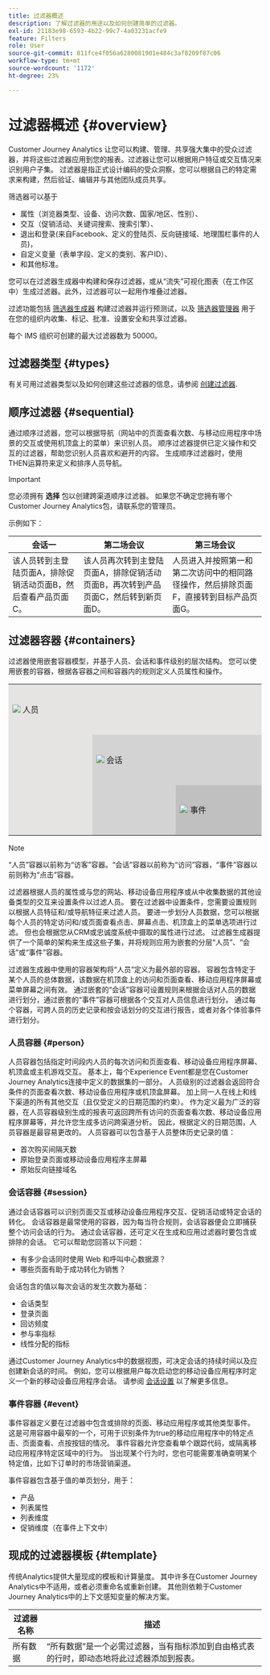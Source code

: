 ```yaml
---
title: 过滤器概述
description: 了解过滤器的用途以及如何创建简单的过滤器。
exl-id: 21183e98-6593-4b22-99c7-4a03231acfe9
feature: Filters
role: User
source-git-commit: 811fce4f056a6280081901e484c3af8209f87c06
workflow-type: tm+mt
source-wordcount: '1172'
ht-degree: 23%

---
```



# 过滤器概述 {#overview}

Customer Journey Analytics 让您可以构建、管理、共享强大集中的受众过滤器，并将这些过滤器应用到您的报表。过滤器让您可以根据用户特征或交互情况来识别用户子集。 过滤器是指正式设计编码的受众洞察，您可以根据自己的特定需求来构建，然后验证、编辑并与其他团队成员共享。

筛选器可以基于

- 属性（浏览器类型、设备、访问次数、国家/地区、性别）、
- 交互（促销活动、关键词搜索、搜索引擎）、
- 退出和登录(来自Facebook、定义的登陆页、反向链接域、地理围栏事件的人员)，
- 自定义变量（表单字段、定义的类别、客户ID）、
- 和其他标准。

您可以在过滤器生成器中构建和保存过滤器，或从“流失”可视化图表（在工作区中）生成过滤器。此外，过滤器可以一起用作堆叠过滤器。

过滤功能包括 [筛选器生成器](/help/components/filters/filter-builder.md) 构建过滤器并运行预测试，以及 [筛选器管理器](/help/components/filters/manage-filters.md) 用于在您的组织内收集、标记、批准、设置安全和共享过滤器。

每个 IMS 组织可创建的最大过滤器数为 50000。

## 过滤器类型 {#types}

有关可用过滤器类型以及如何创建这些过滤器的信息，请参阅 [创建过滤器](/help/components/filters/create-filters.md).

## 顺序过滤器 {#sequential}

通过顺序过滤器，您可以根据导航（网站中的页面查看次数、与移动应用程序中场景的交互或使用机顶盒上的菜单）来识别人员。 顺序过滤器提供已定义操作和交互的过滤器，帮助您识别人员喜欢和避开的内容。 生成顺序过滤器时，使用THEN运算符来定义和排序人员导航。

>[!IMPORTANT]
>
>您必须拥有 **选择** 包以创建跨渠道顺序过滤器。 如果您不确定您拥有哪个Customer Journey Analytics包，请联系您的管理员。

示例如下：

| 会话一 | 第二场会议 | 第三场会议 |
| --- | --- | --- |
| 该人员转到主登陆页面A，排除促销活动页面B，然后查看产品页面C。 | 该人员再次转到主登陆页面A，排除促销活动页面B，再次转到产品页面C，然后转到新页面D。 | 人员进入并按照第一和第二次访问中的相同路径操作，然后排除页面F，直接转到目标产品页面G。 |

## 过滤器容器 {#containers}

过滤器使用嵌套容器模型，并基于人员、会话和事件级别的层次结构。 您可以使用嵌套的容器，根据各容器之间和容器内的规则定义人员属性和操作。


<table style="table-layout: fixed; border: none;">

<tr>
<td style="background-color: #E5E4E2;" colspan="3" width="200" height="100"><img src="https://spectrum.adobe.com/static/icons/workflow_18/Smock_User_18_N.svg"/> 人员</td>
</tr>

<tr>
<td style="background-color: #E5E4E2;" width="200"></td>
<td style="background-color: #D3D3D3;" colspan="2" width="200" height="100"><img src="https://spectrum.adobe.com/static/icons/workflow_18/Smock_Visit_18_N.svg"/> 会话</td>
</tr>

<tr>
<td style="background-color: #E5E4E2;" width="200" height="100"></td>
<td style="background-color: #D3D3D3;" width="200" height="100"></td>
<td style="background-color: #C0C0C0;" width="200" height="100" colspan="1"><img src="https://spectrum.adobe.com/static/icons/workflow_18/Smock_Events_18_N.svg"/> 事件</td>
</tr>
</table>

>[!NOTE]
>“人员”容器以前称为“访客”容器。“会话”容器以前称为“访问”容器，“事件”容器以前则称为“点击”容器。

过滤器根据人员的属性或与您的网站、移动设备应用程序或从中收集数据的其他设备类型的交互来设置条件以过滤人员。 要在过滤器中设置条件，您需要设置规则以根据人员特征和/或导航特征来过滤人员。 要进一步划分人员数据，您可以根据每个人员的特定访问和/或页面查看点击、屏幕点击、机顶盒上的菜单选项进行过滤。 但也会根据您从CRM或忠诚度系统中摄取的属性进行过滤。 过滤器生成器提供了一个简单的架构来生成这些子集，并将规则应用为嵌套的分层“人员”、“会话”或“事件”容器。

过滤器生成器中使用的容器架构将“人员”定义为最外部的容器。 容器包含特定于某个人员的总体数据，该数据在机顶盒上的访问和页面查看、移动应用程序屏幕或菜单屏幕之间有效。 通过嵌套的“会话”容器可设置规则来根据会话对人员的数据进行划分，通过嵌套的“事件”容器可根据各个交互对人员信息进行划分。 通过每个容器，可跨人员的历史记录和按会话划分的交互进行报告，或者对各个体验事件进行划分。

### 人员容器 {#person}

人员容器包括指定时间段内人员的每次访问和页面查看、移动设备应用程序屏幕、机顶盒或主机游戏交互。 基本上，每个Experience Event都是您在Customer Journey Analytics连接中定义的数据集的一部分。 人员级别的过滤器会返回符合条件的页面查看次数、移动设备应用程序或机顶盒屏幕。 加上同一人在线上和线下渠道的所有其他交互（且仅受定义的日期范围的约束）。 作为定义最为广泛的容器，在人员容器级别生成的报表可返回跨所有访问的页面查看次数、移动设备应用程序屏幕等，并允许您生成多访问跨渠道分析。 因此，根据定义的日期范围，人员容器是最容易更改的。
人员容器可以包含基于人员整体历史记录的值：

- 首次购买间隔天数
- 原始登录页面或移动设备应用程序主屏幕
- 原始反向链接域名

### 会话容器 {#session}

通过会话容器可以识别页面交互或移动设备应用程序交互、促销活动或特定会话的转化。 会话容器是最常使用的容器，因为每当符合规则，会话容器便会立即捕获整个访问会话的行为。 通过会话容器，还可定义在生成和应用过滤器时要包含或排除的会话。 它可以帮助您回答以下问题：

- 有多少会话同时使用 Web 和呼叫中心数据源？
- 哪些页面有助于成功转化为销售？

会话包含的值以每次会话的发生次数为基础：

- 会话类型
- 登录页面
- 回访频度
- 参与率指标
- 线性分配的指标

通过Customer Journey Analytics中的数据视图，可决定会话的持续时间以及应创建新会话的时间。 例如，您可以根据用户每次启动您的移动设备应用程序时定义一个新的移动设备应用程序会话。 请参阅 [会话设置](/help/data-views/session-settings.md) 以了解更多信息。

### 事件容器 {#event}

事件容器定义要在过滤器中包含或排除的页面、移动应用程序或其他类型事件。 这是可用容器中最窄的一个，可用于识别条件为true的移动应用程序中的特定点击、页面查看、点按按钮的情况。 事件容器允许您查看单个跟踪代码，或隔离移动应用程序特定区域中的行为。 当出现某个行为时，您也可能需要准确查明某个特定值，比如下订单时的市场营销渠道。

事件容器包含基于值的单页划分，用于：

- 产品
- 列表属性
- 列表维度
- 促销维度（在事件上下文中）

## 现成的过滤器模板 {#template}

传统Analytics提供大量现成的模板和计算量度。 其中许多在Customer Journey Analytics中不适用，或者必须重命名或重新创建。 其他则依赖于Customer Journey Analytics中的上下文感知变量的解决方案。

| 过滤器名称 | 描述 |
| --- | --- |
| 所有数据 | “所有数据”是一个必需过滤器，当有指标添加到自由格式表的行时，即动态地将此过滤器添加到报表。 |
